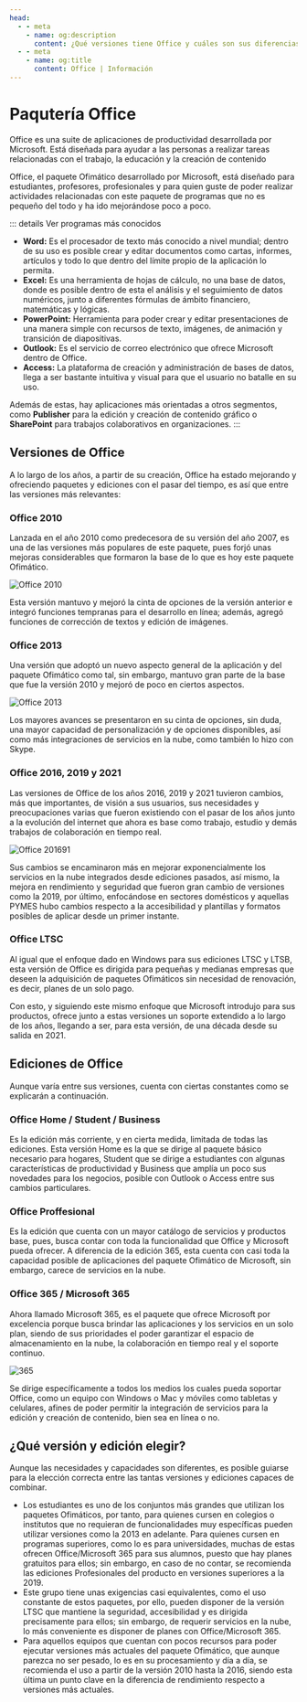 ```yaml
---
head:
  - - meta
    - name: og:description
      content: ¿Qué versiones tiene Office y cuáles son sus diferencias?
  - - meta
    - name: og:title
      content: Office | Información
---
```


# Paqutería Office

Office es una suite de aplicaciones de productividad desarrollada por Microsoft. Está diseñada para ayudar a las personas a realizar tareas relacionadas con el trabajo, la educación y la creación de contenido

Office, el paquete Ofimático desarrollado por Microsoft, está diseñado para estudiantes, profesores, profesionales y para quien guste de poder realizar actividades relacionadas con este paquete de programas que no es pequeño del todo y ha ido mejorándose poco a poco.

::: details Ver programas más conocidos
* **Word:** Es el procesador de texto más conocido a nivel mundial; dentro de su uso es posible crear y editar documentos como cartas, informes, artículos y todo lo que dentro del límite propio de la aplicación lo permita.
* **Excel:** Es una herramienta de hojas de cálculo, no una base de datos, donde es posible dentro de esta el análisis y el seguimiento de datos numéricos, junto a diferentes fórmulas de ámbito financiero, matemáticas y lógicas.
* **PowerPoint:** Herramienta para poder crear y editar presentaciones de una manera simple con recursos de texto, imágenes, de animación y transición de diapositivas.
* **Outlook:** Es el servicio de correo electrónico que ofrece Microsoft dentro de Office.
* **Access:** La plataforma de creación y administración de bases de datos, llega a ser bastante intuitiva y visual para que el usuario no batalle en su uso.

Además de estas, hay aplicaciones más orientadas a otros segmentos, como **Publisher** para la edición y creación de contenido gráfico o **SharePoint** para trabajos colaborativos en organizaciones.
:::

## Versiones de Office
A lo largo de los años, a partir de su creación, Office ha estado mejorando y ofreciendo paquetes y ediciones con el pasar del tiempo, es así que entre las versiones más relevantes:

### Office 2010
Lanzada en el año 2010 como predecesora de su versión del año 2007, es una de las versiones más populares de este paquete, pues forjó unas mejoras considerables que formaron la base de lo que es hoy este paquete Ofimático.

![Office 2010](/assets/Informacion/office/2010.png)

Esta versión mantuvo y mejoró la cinta de opciones de la versión anterior e integró funciones tempranas para el desarrollo en línea; además, agregó funciones de corrección de textos y edición de imágenes.

### Office 2013
Una versión que adoptó un nuevo aspecto general de la aplicación y del paquete Ofimático como tal, sin embargo, mantuvo gran parte de la base que fue la versión 2010 y mejoró de poco en ciertos aspectos.

![Office 2013](/assets/Informacion/office/2013.png)

Los mayores avances se presentaron en su cinta de opciones, sin duda, una mayor capacidad de personalización y de opciones disponibles, así como más integraciones de servicios en la nube, como también lo hizo con Skype.

### Office 2016, 2019 y 2021
Las versiones de Office de los años 2016, 2019 y 2021 tuvieron cambios, más que importantes, de visión a sus usuarios, sus necesidades y preocupaciones varias que fueron existiendo con el pasar de los años junto a la evolución del internet que ahora es base como trabajo, estudio y demás trabajos de colaboración en tiempo real.

![Office 201691](/assets/Informacion/office/2019.png)

Sus cambios se encaminaron más en mejorar exponencialmente los servicios en la nube integrados desde ediciones pasados, así mismo, la mejora en rendimiento y seguridad que fueron gran cambio de versiones como la 2019, por último, enfocándose en sectores domésticos y aquellas PYMES hubo cambios respecto a la accesibilidad y plantillas y formatos posibles de aplicar desde un primer instante.

### Office LTSC
Al igual que el enfoque dado en Windows para sus ediciones LTSC y LTSB, esta versión de Office es dirigida para pequeñas y medianas empresas que deseen la adquisición de paquetes Ofimáticos sin necesidad de renovación, es decir, planes de un solo pago.

Con esto, y siguiendo este mismo enfoque que Microsoft introdujo para sus productos, ofrece junto a estas versiones un soporte extendido a lo largo de los años, llegando a ser, para esta versión, de una década desde su salida en 2021.


## Ediciones de Office
Aunque varía entre sus versiones, cuenta con ciertas constantes como se explicarán a continuación.

### Office Home / Student / Business
Es la edición más corriente, y en cierta medida, limitada de todas las ediciones. Esta versión Home es la que se dirige al paquete básico necesario para hogares, Student que se dirige a estudiantes con algunas características de productividad y Business que amplía un poco sus novedades para los negocios, posible con Outlook o Access entre sus cambios particulares.

### Office Proffesional
Es la edición que cuenta con un mayor catálogo de servicios y productos base, pues, busca contar con toda la funcionalidad que Office y Microsoft pueda ofrecer. A diferencia de la edición 365, esta cuenta con casi toda la capacidad posible de aplicaciones del paquete Ofimático de Microsoft, sin embargo, carece de servicios en la nube.

### Office 365 / Microsoft 365
Ahora llamado Microsoft 365, es el paquete que ofrece Microsoft por excelencia porque busca brindar las aplicaciones y los servicios en un solo plan, siendo de sus prioridades el poder garantizar el espacio de almacenamiento en la nube, la colaboración en tiempo real y el soporte continuo.

![365](https://cdn-dynmedia-1.microsoft.com/is/image/microsoftcorp/Blade001_Area_Heading-VP5_Desktop_1920x720?resMode=sharp2&op_usm=1.5,0.65,15,0&wid=1920&qlt=75&fit=constrain)

Se dirige específicamente a todos los medios los cuales pueda soportar Office, como un equipo con Windows o Mac y móviles como tabletas y celulares, afines de poder permitir la integración de servicios para la edición y creación de contenido, bien sea en línea o no.

## ¿Qué versión y edición elegir?
Aunque las necesidades y capacidades son diferentes, es posible guiarse para la elección correcta entre las tantas versiones y ediciones capaces de combinar.

* <Badge type="tip" text="Estudiantes" /> Los estudiantes es uno de los conjuntos más grandes que utilizan los paquetes Ofimáticos, por tanto, para quienes cursen en colegios o institutos que no requieran de funcionalidades muy específicas pueden utilizar versiones como la 2013 en adelante. Para quienes cursen en programas superiores, como lo es para universidades, muchas de estas ofrecen Office/Microsoft 365 para sus alumnos, puesto que hay planes gratuitos para ellos; sin embargo, en caso de no contar, se recomienda las ediciones Profesionales del producto en versiones superiores a la 2019.
* <Badge type="warning" text="Empresas, negocios o espacios informaticos" /> Este grupo tiene unas exigencias casi equivalentes, como el uso constante de estos paquetes, por ello, pueden disponer de la versión LTSC que mantiene la seguridad, accesibilidad y es dirigida precisamente para ellos; sin embargo, de requerir servicios en la nube, lo más conveniente es disponer de planes con Office/Microsoft 365.
* <Badge type="danger" text="Equipos de bajo rendimiento" /> Para aquellos equipos que cuentan con pocos recursos para poder ejecutar versiones más actuales del paquete Ofimático, que aunque parezca no ser pesado, lo es en su procesamiento y día a día, se recomienda el uso a partir de la versión 2010 hasta la 2016, siendo esta última un punto clave en la diferencia de rendimiento respecto a versiones más actuales.